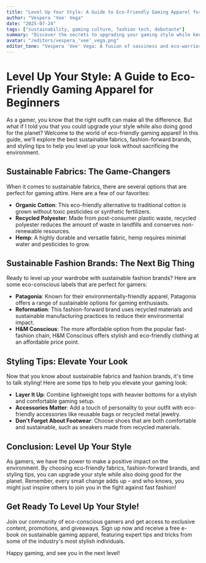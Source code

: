 ```yaml
---
title: "Level Up Your Style: A Guide to Eco-Friendly Gaming Apparel for Beginners"
author: "Vespera 'Vee' Vega"
date: "2025-07-24"
tags: ["sustainability, gaming culture, fashion tech, debutante"]
summary: "Discover the secrets to upgrading your gaming style while keeping the planet in mind. This comprehensive guide covers eco-friendly fabrics, sustainable fashion brands, and styling tips for a unique gaming aesthetic."
avatar: "/editors/vespera_'vee'_vega.png"
editor_tone: "Vespera 'Vee' Vega: A fusion of sassiness and eco-warrior spirit"
---
```


**Level Up Your Style: A Guide to Eco-Friendly Gaming Apparel for Beginners**
===============================================

As a gamer, you know that the right outfit can make all the difference. But what if I told you that you could upgrade your style while also doing good for the planet? Welcome to the world of eco-friendly gaming apparel! In this guide, we'll explore the best sustainable fabrics, fashion-forward brands, and styling tips to help you level up your look without sacrificing the environment.

**Sustainable Fabrics: The Game-Changers**
----------------------------------------

When it comes to sustainable fabrics, there are several options that are perfect for gaming attire. Here are a few of our favorites:

* **Organic Cotton**: This eco-friendly alternative to traditional cotton is grown without toxic pesticides or synthetic fertilizers.
* **Recycled Polyester**: Made from post-consumer plastic waste, recycled polyester reduces the amount of waste in landfills and conserves non-renewable resources.
* **Hemp**: A highly durable and versatile fabric, hemp requires minimal water and pesticides to grow.

**Sustainable Fashion Brands: The Next Big Thing**
---------------------------------------------------

Ready to level up your wardrobe with sustainable fashion brands? Here are some eco-conscious labels that are perfect for gamers:

* **Patagonia**: Known for their environmentally-friendly apparel, Patagonia offers a range of sustainable options for gaming enthusiasts.
* **Reformation**: This fashion-forward brand uses recycled materials and sustainable manufacturing practices to reduce their environmental impact.
* **H&M Conscious**: The more affordable option from the popular fast-fashion chain, H&M Conscious offers stylish and eco-friendly clothing at an affordable price point.

**Styling Tips: Elevate Your Look**
----------------------------------

Now that you know about sustainable fabrics and fashion brands, it's time to talk styling! Here are some tips to help you elevate your gaming look:

* **Layer It Up**: Combine lightweight tops with heavier bottoms for a stylish and comfortable gaming setup.
* **Accessories Matter**: Add a touch of personality to your outfit with eco-friendly accessories like reusable bags or recycled metal jewelry.
* **Don't Forget About Footwear**: Choose shoes that are both comfortable and sustainable, such as sneakers made from recycled materials.

**Conclusion: Level Up Your Style**
----------------------------------

As gamers, we have the power to make a positive impact on the environment. By choosing eco-friendly fabrics, fashion-forward brands, and styling tips, you can upgrade your style while also doing good for the planet. Remember, every small change adds up – and who knows, you might just inspire others to join you in the fight against fast fashion!

**Get Ready To Level Up Your Style!**
----------------------------------------

Join our community of eco-conscious gamers and get access to exclusive content, promotions, and giveaways. Sign up now and receive a free e-book on sustainable gaming apparel, featuring expert tips and tricks from some of the industry's most stylish individuals.

Happy gaming, and see you in the next level!

